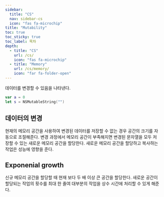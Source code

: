 ```yaml
---
sidebar:
  title: "CS"
  nav: sidebar-cs
  icon: "fas fa-microchip"
title: "Mutability"
toc: true
toc_sticky: true
toc_label: 목차
depth: 
  - title: "CS"
    url: /cs/
    icon: "fas fa-microchip"
  - title: "Memory"
    url: /cs/memory/
    icon: "far fa-folder-open"
---
```

데이터를 변경할 수 있음을 나타낸다.
```swift
var a = 0
let s = NSMutableString("")
```

## 데이터의 변경
현재의 메모리 공간을 사용하여 변경된 데이터를 저장할 수 없는 경우 공간의 크기를 자동으로 조절해준다.
변경 과정에서 메모리 공간이 부족해지면 변경된 문자열을 모두 저장할 수 있는 새로운 메모리 공간을 할당한다.
새로운 메모리 공간을 할당하고 복사하는 작업은 성능에 영향을 준다.

## Exponenial growth
신규 메모리 공간을 할당할 때 현재 보다 두 배 이상 큰 공간을 할당한다. 새로운 공간이 할당되는 작업의 횟수를 최대 한 줄여 대부분의 작업을 상수 시간에 처리할 수 있게 해준다.

